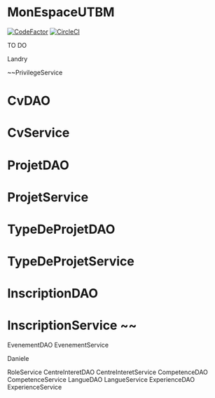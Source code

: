 # MonEspaceUTBM
[![CodeFactor](https://www.codefactor.io/repository/github/nzodalandry/monespaceutbm/badge)](https://www.codefactor.io/repository/github/nzodalandry/monespaceutbm)
[![CircleCI](https://circleci.com/gh/nzodalandry/MonEspaceUTBM/tree/Prod.svg?style=shield&circle-token=61cc3f32c26806a9aeb9fdd9e13fc062be045ada)](https://circleci.com/gh/nzodalandry/MonEspaceUTBM/tree/Prod)

TO DO

Landry

~~PrivilegeService
# CvDAO
# CvService
# ProjetDAO
# ProjetService
# TypeDeProjetDAO
# TypeDeProjetService
# InscriptionDAO
# InscriptionService ~~
EvenementDAO
EvenementService

Daniele

RoleService
CentreInteretDAO
CentreInteretService
CompetenceDAO
CompetenceService
LangueDAO
LangueService
ExperienceDAO
ExperienceService
